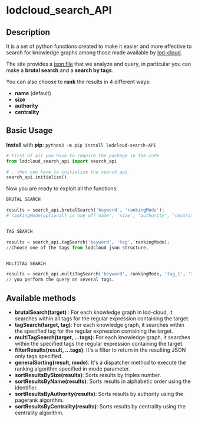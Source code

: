 # lodcloud\_search\_API

## Description 
It is a set of python functions created to make it easier and more effective to search for knowledge graphs among those made available by [lod-cloud](https://lod-cloud.net).

The site provides a [json file](https://lod-cloud.net/lod-data.json) that we analyze and query, in particular you can make a **brutal search** and a **search by tags**.

You can also choose to **rank** the results in 4 different ways:

* **name** (default)
* **size**
* **authority**
* **centrality**


## Basic Usage
**Install** with **pip**:
`python3 -m pip install lodcloud-search-API`

```python
# First of all you have to require the package in the code
from lodcloud_search_api import search_api

# ..then you have to initialize the search_api
search_api.initialize()
```

Now you are ready to exploit all the functions:

```python
BRUTAL SEARCH

results = search_api.brutalSearch('keyword', 'rankingMode'); 
# rankingMode(optional) is one of['name', 'size', 'authority', 'centrality']


TAG SEARCH

results = search_api.tagSearch('keyword', 'tag', rankingMode); 
//choose one of the tags from lodcloud json structure.


MULTITAG SEARCH

results = search_api.multiTagSearch('keyword', rankingMode, 'tag_1', 'tag_2', 'tag_3', ...);
// you perform the query on several tags.

```

## Available methods 

* **brutalSearch(target)** : For each knowledge graph in lod-cloud, it searches within all tags for the regular expression containing the target.
* **tagSearch(target, tag)**: For each knowledge graph, it searches within the specified tag for the regular expression containing the target.
* **multiTagSearch(target, ...tags)**: For each knowledge graph, it searches within the specified tags the regular expression containing the target.
* **filterResults(result, ...tags)**: It's a filter to return in the resulting JSON only tags specified.
* **generalSorting(result, mode)**: It's a dispatcher method to execute the ranking algorithm specified in mode parameter.
* **sortResultsBySize(results)**: Sorts results by triples number.
* **sortResultsByName(results)**: Sorts results in alphabetic order using the identifier.
* **sortResultsByAuthority(results)**: Sorts results by authority using the pagerank algorithm.
* **sortResultsByCentrality(results)**: Sorts results by centrality using the centrality algorithm.